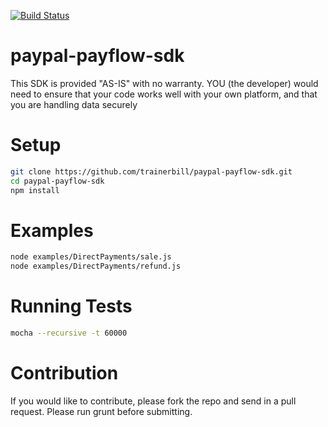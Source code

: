 [![Build Status](https://travis-ci.org/trainerbill/paypal-payflow-sdk.png?branch=master)](https://travis-ci.org/trainerbill/paypal-payflow-sdk)

paypal-payflow-sdk
==================
This SDK is provided "AS-IS" with no warranty. YOU (the developer) would need to ensure that your code works well with your own platform, and that you are handling data securely

Setup
==================
```sh
git clone https://github.com/trainerbill/paypal-payflow-sdk.git
cd paypal-payflow-sdk
npm install
```

Examples
==================
```sh
node examples/DirectPayments/sale.js
node examples/DirectPayments/refund.js
```

Running Tests
==================
```sh
mocha --recursive -t 60000
```

Contribution
==================
If you would like to contribute, please fork the repo and send in a pull request.  Please run grunt before submitting.
